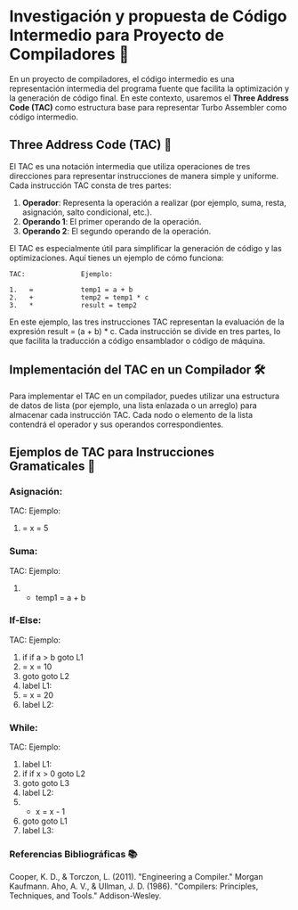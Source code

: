 # Investigación y propuesta de Código Intermedio para Proyecto de Compiladores 🚀

En un proyecto de compiladores, el código intermedio es una representación intermedia del programa fuente que facilita la optimización y la generación de código final. En este contexto, usaremos el **Three Address Code (TAC)** como estructura base para representar Turbo Assembler como código intermedio.

## Three Address Code (TAC) 🌟

El TAC es una notación intermedia que utiliza operaciones de tres direcciones para representar instrucciones de manera simple y uniforme. Cada instrucción TAC consta de tres partes:

1. **Operador**: Representa la operación a realizar (por ejemplo, suma, resta, asignación, salto condicional, etc.).
2. **Operando 1**: El primer operando de la operación.
3. **Operando 2**: El segundo operando de la operación.

El TAC es especialmente útil para simplificar la generación de código y las optimizaciones. Aquí tienes un ejemplo de cómo funciona:

```plaintext
TAC:              Ejemplo:

1.   =            temp1 = a + b
2.   +            temp2 = temp1 * c
3.   *            result = temp2
```

En este ejemplo, las tres instrucciones TAC representan la evaluación de la expresión result = (a + b) * c. Cada instrucción se divide en tres partes, lo que facilita la traducción a código ensamblador o código de máquina.

## Implementación del TAC en un Compilador 🛠️

Para implementar el TAC en un compilador, puedes utilizar una estructura de datos de lista (por ejemplo, una lista enlazada o un arreglo) para almacenar cada instrucción TAC. Cada nodo o elemento de la lista contendrá el operador y sus operandos correspondientes.

## Ejemplos de TAC para Instrucciones Gramaticales 📝

### Asignación:

TAC:              Ejemplo:

1.   =            x = 5

### Suma:

TAC:              Ejemplo:

1.   + temp1 = a + b
  
### If-Else:

TAC:              Ejemplo:

1.   if           if a > b goto L1
2.   =            x = 10
3.   goto         goto L2
4.   label        L1:
5.   =            x = 20
6.   label        L2:


### While:

TAC:              Ejemplo:

1.   label        L1:
2.   if           if x > 0 goto L2
3.   goto         goto L3
4.   label        L2:
5.   -   x = x - 1
6.   goto         goto L1
7.   label        L3:


### Referencias Bibliográficas 📚

Cooper, K. D., & Torczon, L. (2011). "Engineering a Compiler." Morgan Kaufmann.
Aho, A. V., & Ullman, J. D. (1986). "Compilers: Principles, Techniques, and Tools." Addison-Wesley.
